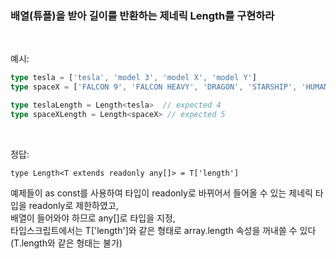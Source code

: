 ### 배열(튜플)을 받아 길이를 반환하는 제네릭 Length<T>를 구현하라
  
  <br />
  
  예시:
  ```ts
  type tesla = ['tesla', 'model 3', 'model X', 'model Y']
  type spaceX = ['FALCON 9', 'FALCON HEAVY', 'DRAGON', 'STARSHIP', 'HUMAN SPACEFLIGHT']

  type teslaLength = Length<tesla>  // expected 4
  type spaceXLength = Length<spaceX> // expected 5
  ```
  
  <br />
  
  정답:
  ```
  type Length<T extends readonly any[]> = T['length']
  ```
  예제들이 as const를 사용하여 타입이 readonly로 바뀌어서 들어올 수 있는 제네릭 타입을 readonly로 제한하였고,  
  배열이 들어와야 하므로 any[]로 타입을 지정,  
  타입스크립트에서는 T['length']와 같은 형태로 array.length 속성을 꺼내쓸 수 있다(T.length와 같은 형태는 불가)
  
